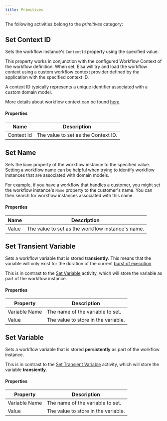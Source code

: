 ```yaml
---
title: Primitives
---
```


The following activities belong to the *primitives* category:

## Set Context ID

Sets the workflow instance's `ContextId` property using the specified value.

This property works in conjunction with the configured Workflow Context of the workflow definition.
When set, Elsa will try and load the workflow context using a custom workflow context provider defined by the application with  the specified context ID.

A context ID typically represents a unique identifier associated with a custom domain model.

More details about workflow context can be found [here](concepts/concepts-workflow-context.md).

#### Properties

| Name         	| Description                         	|
|------------	|-------------------------------------	|
| Context Id 	| The value to set as the Context ID. 	|

## Set Name

Sets the `Name` property of the workflow instance to the specified value.
Setting a workflow name can be helpful when trying to identify workflow instances that are associated with domain models.

For example, if you have a workflow that handles a customer, you might set the workflow instance's `Name` property to the customer's name.
You can then search for workflow instances associated with this name.

#### Properties

| Name         	| Description                         	                |
|------------	|-------------------------------------	                |
| Value      	| The value to set as the workflow instance's name. 	|

## Set Transient Variable

Sets a workflow variable that is stored **transiently**. This means that the variable will only exist for the duration of the current [burst of execution](concepts/concepts-workflows.md#burst-of-execution).

This is in contrast to the [Set Variable](#set-variable) activity, which will store the variable as part of the workflow instance.

#### Properties

| Property      	| Description                         	|
|---------------	|-------------------------------------	|
| Variable Name 	| The name of the variable to set.    	|
| Value         	| The value to store in the variable. 	|

## Set Variable

Sets a workflow variable that is stored **persistently** as part of the workflow instance.

This is in contrast to the [Set Transient Variable](#set-transient-variable) activity, which will store the variable **transiently**.

#### Properties

| Property      	| Description                         	|
|---------------	|-------------------------------------	|
| Variable Name 	| The name of the variable to set.    	|
| Value         	| The value to store in the variable. 	|